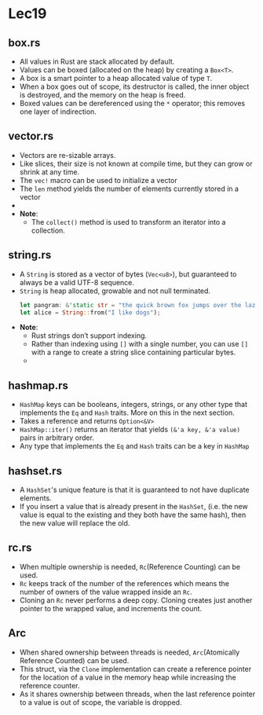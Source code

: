 # Lec19
## box.rs
+ All values in Rust are stack allocated by default.
+ Values can be boxed (allocated on the heap) by creating a `Box<T>`.
+ A box is a smart pointer to a heap allocated value of type `T`.
+ When a box goes out of scope, its destructor is called, the inner object is destroyed, and the memory on the heap is freed.
+ Boxed values can be dereferenced using the `*` operator; this removes one layer of indirection.

## vector.rs
+ Vectors are re-sizable arrays.
+ Like slices, their size is not known at compile time, but they can grow or shrink at any time. 
+ The `vec!` macro can be used to initialize a vector
+ The `len` method yields the number of elements currently stored in a vector
+ 
+ **Note**:
    + The `collect()` method is used to transform an iterator into a collection.

## string.rs
+ A `String` is stored as a vector of bytes (`Vec<u8>`), but guaranteed to always be a valid UTF-8 sequence.
+ `String` is heap allocated, growable and not null terminated.
    ```rs
    let pangram: &'static str = "the quick brown fox jumps over the lazy dog";
    let alice = String::from("I like dogs");
    ```
+ **Note**:
    + Rust strings don’t support indexing.
    + Rather than indexing using `[]` with a single number, you can use `[]` with a range to create a string slice containing particular bytes.
    + 
## hashmap.rs
+ `HashMap` keys can be booleans, integers, strings, or any other type that implements the `Eq` and `Hash` traits. More on this in the next section.
+ Takes a reference and returns `Option<&V>`
+ `HashMap::iter()` returns an iterator that yields `(&'a key, &'a value)` pairs in arbitrary order.
+ Any type that implements the `Eq` and `Hash` traits can be a key in `HashMap`

## hashset.rs
+ A `HashSet`'s unique feature is that it is guaranteed to not have duplicate elements.
+ If you insert a value that is already present in the `HashSet`, (i.e. the new value is equal to the existing and they both have the same hash), then the new value will replace the old.

## rc.rs
+ When multiple ownership is needed, `Rc`(Reference Counting) can be used.
+ `Rc` keeps track of the number of the references which means the number of owners of the value wrapped inside an `Rc`.
+ Cloning an `Rc` never performs a deep copy. Cloning creates just another pointer to the wrapped value, and increments the count.

## Arc
+ When shared ownership between threads is needed, `Arc`(Atomically Reference Counted) can be used.
+ This struct, via the `Clone` implementation can create a reference pointer for the location of a value in the memory heap while increasing the reference counter. 
+ As it shares ownership between threads, when the last reference pointer to a value is out of scope, the variable is dropped.